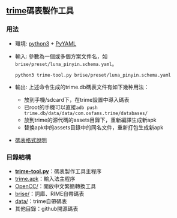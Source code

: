 ## [trime](https://github.com/osfans/trime)碼表製作工具

### 用法
- 環境: [python3](https://www.python.org/downloads/release/python-340/) + [PyYAML](http://pyyaml.org/wiki/PyYAML)
- 輸入: 參數為一個或多個方案文件名，如`brise/preset/luna_pinyin.schema.yaml`。

  `python3 trime-tool.py brise/preset/luna_pinyin.schema.yaml`

- 輸出: 上述命令生成的trime.db碼表文件有如下幾种用法：
  - 放到手機/sdcard下，在trime設置中導入碼表
  - 已root的手機可以直接`adb push trime.db/data/data/com.osfans.trime/databases/`
  - 放到trime的源代碼的assets目錄下，重新編譯生成新apk
  - 替換apk中的assets目錄中的同名文件，重新打包生成新apk

- [碼表格式說明](https://github.com/LEOYoon-Tsaw/Rime_collections/blob/master/Rime_description.md)

### 目錄結構
- **[trime-tool.py](trime-tool.py)**：碼表製作工具主程序
- [trime.apk](trime.apk)：輸入法主程序
- [OpenCC/](https://github.com/BYVoid/OpenCC)：開放中文繁簡轉換工具
- [brise/](https://github.com/rime/brise)：詞庫、RIME自帶碼表
- [data/](data)：trime自帶碼表
- 其他目錄：github開源碼表
